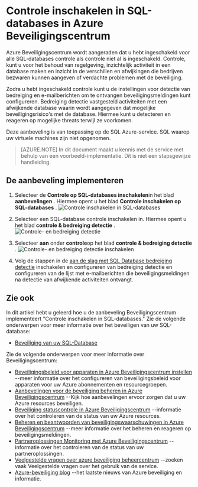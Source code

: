 <properties
   pageTitle="Controle inschakelen in SQL-databases in Azure Beveiligingscentrum | Microsoft Azure"
   description="In dit document ziet u hoe u het implementeren van de Azure Beveiligingscentrum aanbeveling **controle inschakelen in SQL-databases**."
   services="security-center"
   documentationCenter="na"
   authors="TerryLanfear"
   manager="MBaldwin"
   editor=""/>

<tags
   ms.service="security-center"
   ms.devlang="na"
   ms.topic="article"
   ms.tgt_pltfrm="na"
   ms.workload="na"
   ms.date="07/29/2016"
   ms.author="terrylan"/>

# <a name="enable-auditing-on-sql-databases-in-azure-security-center"></a>Controle inschakelen in SQL-databases in Azure Beveiligingscentrum

Azure Beveiligingscentrum wordt aangeraden dat u hebt ingeschakeld voor alle SQL-databases controle als controle niet al is ingeschakeld. Controle, kunt u voor het behoud van regelgeving, inzichtelijk activiteit in een database maken en inzicht in de verschillen en afwijkingen die bedrijven bezwaren kunnen aangeven of verdachte problemen met de beveiliging.

Zodra u hebt ingeschakeld controle kunt u de instellingen voor detectie van bedreiging en e-mailberichten om te ontvangen beveiligingsmeldingen kunt configureren. Bedreiging detectie vastgesteld activiteiten met een afwijkende database waarin wordt aangegeven dat mogelijke beveiligingsrisico's met de database. Hiermee kunt u detecteren en reageren op mogelijke threats terwijl ze voorkomen.

Deze aanbeveling is van toepassing op de SQL Azure-service. SQL waarop uw virtuele machines zijn niet opgenomen.

> [AZURE.NOTE] In dit document maakt u kennis met de service met behulp van een voorbeeld-implementatie.  Dit is niet een stapsgewijze handleiding.

## <a name="implement-the-recommendation"></a>De aanbeveling implementeren

1. Selecteer de **Controle op SQL-databases inschakelen**in het blad **aanbevelingen** .  Hiermee opent u het blad **Controle inschakelen op SQL-databases** .
![Controle inschakelen in SQL-databases][1]

2. Selecteer een SQL-database controle inschakelen in. Hiermee opent u het blad **controle & bedreiging detectie** .
![Controle- en bedreiging detectie][2]
3. Selecteer **aan** onder **controle**op het blad **controle & bedreiging detectie** .
![Controle- en bedreiging detectie inschakelen][3]


5. Volg de stappen in de [aan de slag met SQL Database bedreiging detectie](../sql-database/sql-database-threat-detection-get-started.md) inschakelen en configureren van bedreiging detectie en configureren van de lijst met e-mailberichten die beveiligingsmeldingen na detectie van afwijkende activiteiten ontvangt.

## <a name="see-also"></a>Zie ook

In dit artikel hebt u geleerd hoe u de aanbeveling Beveiligingscentrum implementeert "Controle inschakelen in SQL-databases." Zie de volgende onderwerpen voor meer informatie over het beveiligen van uw SQL-database:

- [Beveiliging van uw SQL-Database](../sql-database/sql-database-security.md)

Zie de volgende onderwerpen voor meer informatie over Beveiligingscentrum:

- [Beveiligingsbeleid voor apparaten in Azure Beveiligingscentrum instellen](security-center-policies.md) --meer informatie over het configureren van beveiligingsbeleid voor apparaten voor uw Azure abonnementen en resourcegroepen.
- [Aanbevelingen voor de beveiliging beheren in Azure Beveiligingscentrum](security-center-recommendations.md) --Kijk hoe aanbevelingen ervoor zorgen dat u uw Azure resources beveiligen.
- [Beveiliging statuscontrole in Azure Beveiligingscentrum](security-center-monitoring.md) --informatie over het controleren van de status van uw Azure resources.
- [Beheren en beantwoorden van beveiligingswaarschuwingen in Azure Beveiligingscentrum](security-center-managing-and-responding-alerts.md) --meer informatie over het beheren en reageren op beveiligingsmeldingen.
- [Partneroplossingen Monitoring met Azure Beveiligingscentrum](security-center-partner-solutions.md) --informatie over het controleren van de status van uw partneroplossingen.
- [Veelgestelde vragen over azure beveiliging beheercentrum](security-center-faq.md) --zoeken vaak Veelgestelde vragen over het gebruik van de service.
- [Azure-beveiliging blog](http://blogs.msdn.com/b/azuresecurity/) --het laatste nieuws van Azure beveiliging en informatie.

<!--Image references-->
[1]: ./media/security-center-enable-auditing-on-sql-databases/enable-auditing-on-sql-databases.png
[2]:./media/security-center-enable-auditing-on-sql-databases/auditing-threat-detection.png
[3]: ./media/security-center-enable-auditing-on-sql-databases/auditing-threat-detection-blade.png
